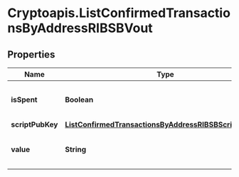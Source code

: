 # Cryptoapis.ListConfirmedTransactionsByAddressRIBSBVout

## Properties

Name | Type | Description | Notes
------------ | ------------- | ------------- | -------------
**isSpent** | **Boolean** | Defines whether the output is spent or not. | 
**scriptPubKey** | [**ListConfirmedTransactionsByAddressRIBSBScriptPubKey**](ListConfirmedTransactionsByAddressRIBSBScriptPubKey.md) |  | 
**value** | **String** | Represents the sent/received amount. | 


